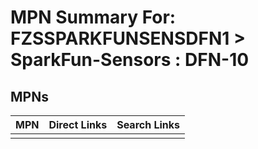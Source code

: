 



# MPN Summary For: FZSSPARKFUNSENSDFN1 > SparkFun-Sensors : DFN-10

## MPNs
  

|MPN|Direct Links|Search Links|
| :--- | :--- | :--- |
||||
